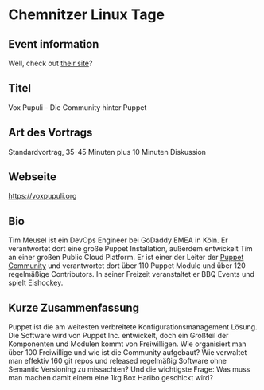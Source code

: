 # Chemnitzer Linux Tage

## Event information

Well, check out [their site](https://chemnitzer.linux-tage.de/2019/de)?

## Titel

Vox Pupuli - Die Community hinter Puppet

## Art des Vortrags

Standardvortrag, 35–45 Minuten plus 10 Minuten Diskussion

## Webseite

https://voxpupuli.org

## Bio

Tim Meusel ist ein DevOps Engineer bei GoDaddy EMEA in Köln. Er verantwortet
dort eine große Puppet Installation, außerdem entwickelt Tim an einer großen
Public Cloud Platform. Er ist einer der Leiter der
[Puppet Community](https://voxpupuli.org/) und verantwortet dort über 110 Puppet
Module und über 120 regelmäßige Contributors. In seiner Freizeit veranstaltet
er BBQ Events und spielt Eishockey.

## Kurze Zusammenfassung

Puppet ist die am weitesten verbreitete Konfigurationsmanagement Lösung. Die
Software wird von Puppet Inc. entwickelt, doch ein Großteil der Komponenten
und Modulen kommt von Freiwilligen. Wie organisiert man über 100 Freiwillige
und wie ist die Community aufgebaut? Wie verwaltet man effektiv 160 git repos
und released regelmäßig Software ohne Semantic Versioning zu missachten? Und
die wichtigste Frage: Was muss man machen damit einem eine 1kg Box Haribo
geschickt wird?

